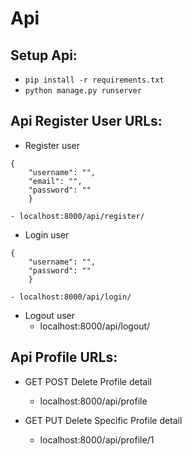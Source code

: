 # Api
## Setup Api:
  - `pip install -r requirements.txt`
  - `python manage.py runserver`
  
## Api Register User URLs:
  - Register user
```
{
    "username": "",
    "email": "",
    "password": ""
    }
```
    - localhost:8000/api/register/
    
  - Login  user
```
{
    "username": "",
    "password": ""
    }
```
    - localhost:8000/api/login/
    
  - Logout user
    - localhost:8000/api/logout/
    
## Api Profile URLs:
  - GET POST Delete Profile detail
    - localhost:8000/api/profile

  - GET PUT Delete Specific Profile detail
     - localhost:8000/api/profile/1
   
    
